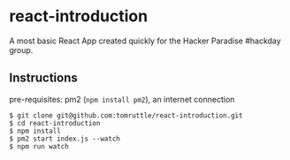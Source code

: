 # react-introduction

A most basic React App created quickly for the Hacker Paradise #hackday group.

## Instructions

pre-requisites: pm2 (`npm install pm2`), an internet connection

```
$ git clone git@github.com:tomruttle/react-introduction.git
$ cd react-introduction
$ npm install
$ pm2 start index.js --watch
$ npm run watch
```

